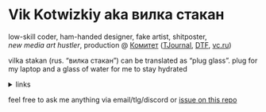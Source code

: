 # Vik Kotwizkiy aka вилка стакан

low-skill coder, ham-handed designer, fake artist, shitposter, <i>new&nbsp;media&nbsp;art&nbsp;hustler</i>, production @ <a href="https://cmtt.ru">Комитет</a> (<a href="https://tjournal.ru">TJournal</a>, <a href="https://dtf.ru">DTF</a>, <a href="https://vc.ru">vc.ru</a>)



vilka stakan (rus.&nbsp;“вилка&nbsp;стакан”) can be&nbsp;translated as&nbsp;“plug glass”. plug for my&nbsp;laptop and a&nbsp;glass of&nbsp;water for me&nbsp;to&nbsp;stay hydrated



<details>
<summary>links</summary>
<br>
  
<p><span>follow/like: <a href="https://t.me/vilkastakan">telegram</a>, <a href="https://twitter.com/vilkastakan">twitter</a>, <a href="https://github.com/ktwzk">github</a>, <a href="https://behance.net/vilkastakan">behance</a><!--, <a href="https://glitch.com/@vilkastakan">glitch</a>--></span></p>
      <p><span>listen to: my new lo-fi tracks on <a href="https://album.link/ffnthzqbstfm4">Chill EP</a>, <a href="https://open.spotify.com/user/n5xe7xa9ygnl8o1mta2cg7yy9?si=RpSiNyYmRcihYmhXckTaFg">spotify&nbsp;playlists</a>, <a href="https://mixcloud.com/vilkastakan">mixcloud</a>, <a href="https://soundcloud.com/vilkastakan">soundcloud</a></span></p>
      <div id="spotify-paragraph"></div>
    <p><span>contact: <a href="mailto:vik@ktwzk.me">vik@ktwzk.me</a>, tlg&nbsp;<a href="https://t.me/lvlkl">@lVLKl</a>, discord&nbsp;<a href="https://discord.gg/dEaF3Ys">вилкастакан#1312</a></span></p>


</details>

feel free to ask me anything via email/tlg/discord or [issue on this repo](https://github.com/ktwzk/ktwzk)
